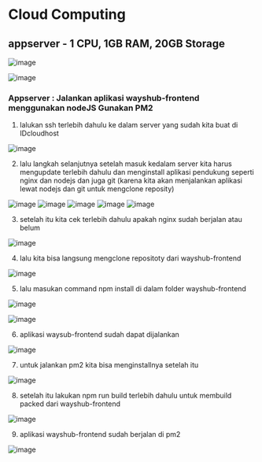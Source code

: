 # Cloud Computing

## appserver - 1 CPU, 1GB RAM, 20GB Storage

![image](https://user-images.githubusercontent.com/68781074/215779283-99dacfb2-e700-4098-95b3-a8a9e3774136.png)

![image](https://user-images.githubusercontent.com/68781074/215779369-6cf6f6c1-b99c-41de-aff0-1e59cdcc9fba.png)

### Appserver : Jalankan aplikasi wayshub-frontend menggunakan nodeJS Gunakan PM2

1. lalukan ssh terlebih dahulu ke dalam server yang sudah kita buat di IDcloudhost

![image](https://user-images.githubusercontent.com/68781074/215781268-9f3cfe5d-523c-495d-b1de-9f6fc358d401.png)

2. lalu langkah selanjutnya setelah masuk kedalam server kita harus mengupdate terlebih dahulu dan menginstall aplikasi pendukung seperti nginx dan nodejs dan juga git (karena kita akan menjalankan aplikasi lewat nodejs dan git untuk mengclone reposity)

![image](https://user-images.githubusercontent.com/68781074/215781699-93fa8fd3-b33d-4ca8-a0e4-eb6247c4e7af.png)
![image](https://user-images.githubusercontent.com/68781074/215781940-09cddc42-d63f-4c18-9100-470dbe7c1031.png)
![image](https://user-images.githubusercontent.com/68781074/215785893-d18fc8d1-ff94-4c6e-90e5-47e4d379f361.png)
![image](https://user-images.githubusercontent.com/68781074/215785961-34ebb818-f3f0-4463-b5c1-a5c0a635383f.png)
![image](https://user-images.githubusercontent.com/68781074/215786484-c32d46f5-c9c7-4222-bbbd-fe14b5d28d1f.png)

3. setelah itu kita cek terlebih dahulu apakah nginx sudah berjalan atau belum

![image](https://user-images.githubusercontent.com/68781074/215786927-54585fc4-b9eb-46e7-80cc-cf9c6eb25acf.png)

4. lalu kita bisa langsung mengclone repositoty dari wayshub-frontend

![image](https://user-images.githubusercontent.com/68781074/215787335-e2eaf982-a0e0-4746-8469-233f7a02ecae.png)

5. lalu masukan command npm install di dalam folder wayshub-frontend

![image](https://user-images.githubusercontent.com/68781074/215789042-a5d24c97-5a82-455b-b4c8-e3820c7340ef.png)

![image](https://user-images.githubusercontent.com/68781074/215789127-51ba4914-d504-4e84-9199-a500df7d735c.png)

6. aplikasi waysub-frontend sudah dapat dijalankan

![image](https://user-images.githubusercontent.com/68781074/215789595-405809d5-d6d7-412c-a143-48ce2d68cf25.png)

7. untuk jalankan pm2 kita bisa menginstallnya setelah itu

![image](https://user-images.githubusercontent.com/68781074/215791394-b19987b9-b53c-4f93-9914-40b66dd8392c.png)

8. setelah itu lakukan npm run build terlebih dahulu untuk membuild packed dari wayshub-frontend

![image](https://user-images.githubusercontent.com/68781074/215791756-081fc2c1-a036-4e9d-9c11-e8c0121c8869.png)

9. aplikasi wayshub-frontend sudah berjalan di pm2

![image](https://user-images.githubusercontent.com/68781074/215793284-f0ae7b19-6211-4c05-ae96-db12fabaf189.png)

